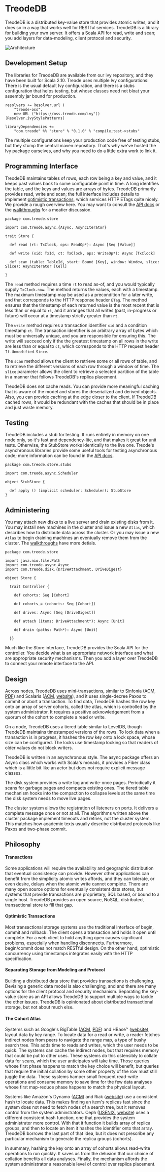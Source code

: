 TreodeDB
========

TreodeDB is a distributed key-value store that provides atomic writes, and it does so in a way that works well for RESTful services.  TreodeDB is a library for building your own server.  It offers a Scala API for read, write and scan; you add layers for data-modeling, client protocol and security.

![Architecture][arch]


## Development Setup

The libraries for TreodeDB are available from our Ivy repository, and they have been built for Scala 2.10.  Treode uses multiple Ivy configurations:  There is the usual default Ivy configuration, and there is a stubs configuration that helps testing, but whose classes need not bloat your assembly jar bound for production.


```
resolvers += Resolver.url (
    "treode-oss",
    new URL ("https://oss.treode.com/ivy")) (Resolver.ivyStylePatterns)

libraryDependencies += 
    "com.treode" %% "store" % "0.1.0" % "compile;test->stubs"
```

The multiple configurations keep your production code free of testing stubs, but they stump the central maven repository.  That's why we've hosted the Ivy package ourselves, and why you need to do a little extra work to link it.

## Programming Interface

TreodeDB maintains tables of rows, each row being a key and value, and it keeps past values back to some configurable point in time.  A long identifies the table, and the keys and values are arrays of bytes. TreodeDB primarily provides read, write and scan; the full interface includes details to implement [optimistic transactions][occ], which services HTTP ETags quite nicely.  We provide a rough overview here.  You may want to consult the [API docs][api] or the [walkthroughs][walkthroughs] for a meatier discussion.

```
package com.treode.store

import com.treode.async.{Async, AsyncIterator}

trait Store {

  def read (rt: TxClock, ops: ReadOp*): Async [Seq [Value]]

  def write (xid: TxId, ct: TxClock, ops: WriteOp*): Async [TxClock]

  def scan (table: TableId, start: Bound [Key], window: Window, slice: Slice): AsyncIterator [Cell]
  
}
```

The `read` method requires a time `rt` to read as-of, and you would typically supply `TxClock.now`.  The method returns the values, each with a timestamp.  The maximum timestamp may be used as a precondition for a later write, and that corresponds to the HTTP response header `ETag`.  The method ensures that the timestamp of each returned value is the most recent that is less than or equal to `rt`, and it arranges that all writes (past, in-progress or future) will occur at a timestamp strictly greater than `rt`.

The `write` method requires a transaction identifier `xid` and a condition timestamp `ct`.  The transaction identifier is an arbitrary array of bytes which must be universally unique, and you are responsible for ensuring this.  The write will succeed only if the the greatest timestamp on all rows in the write are less than or equal to `ct`, which corresponds to the HTTP request header `If-Unmodified-Since`.

The `scan` method allows the client to retrieve some or all rows of table, and to retrieve the different versions of each row through a window of time.  The `slice` parameter allows the client to retrieve a selected partition of the table in a manner that follows TreodeDB's replica placement.

TreodeDB does not cache reads.  You can provide more meaningful caching that is aware of the model and stores the deserialized and derived objects.  Also, you can provide caching at the edge closer to the client.  If TreodeDB cached rows, it would be redundant with the caches that should be in place and just waste memory.

## Testing

TreodeDB includes a stub for testing.  It runs entirely in memory on one node only, so it's fast and dependency-lite, and that makes it great for unit tests.  Otherwise, the StubStore works identically to the live one.  Treode's asynchronous libraries provide some useful tools for testing asynchronous code; more information can be found in the [API docs][api].


```
package com.treode.store.stubs

import com.treode.async.Scheduler

object StubStore {

  def apply () (implicit scheduler: Scheduler): StubStore
}
```

## Administering

You may attach new disks to a live server and drain existing disks from it.  You may install new machines in the cluster and issue a new `Atlas`, which describes how to distribute data across the cluster.  Or you may issue a new `Atlas` to begin draining machines an eventually remove them from the cluster.  The [walkthroughs][walkthroughs] have more detials.

```
package com.treode.store

import java.nio.file.Path
import com.treode.async.Async
import com.treode.disk.{DriveAttachment, DriveDigest}

object Store {

  trait Controller {

    def cohorts: Seq [Cohort]

    def cohorts_= (cohorts: Seq [Cohort])

    def drives: Async [Seq [DriveDigest]]

    def attach (items: DriveAttachment*): Async [Unit]

    def drain (paths: Path*): Async [Unit]

  }}
```

Much like the Store interface, TreodeDB provides the Scala API for the controller.  You decide what is an appropriate network interface and what are appropriate security mechanisms.  Then you add a layer over TreodeDB to connect your remote interface to the API.

## Design

Across nodes, TreodeDB uses mini-transactions, similar to Sinfonia ([ACM][sinfonia-acm], [PDF][sinfonia-pdf]) and Scalaris ([ACM][scalaris-acm], [website][scalaris-web]), and it uses single-decree Paxos to commit or abort a transaction.  To find data, TreodeDB hashes the row key onto an array of server cohorts, called the atlas, which is controlled by the system administrator.  It requires a positive acknowledgement from a quorum of the cohort to complete a read or write.

On a node, TreodeDB uses a tiered table similar to LevelDB, though TreodeDB maintains timestamped versions of the rows.  To lock data when a transaction is in progress, it hashes the row key onto a lock space, whose size can be configured.  The locks use timestamp locking so that readers of older values do not block writers.

TreodeDB is written in an asynchronous style.  The async package offers an Async class which works with Scala's monads, it provides a Fiber class which is a little bit like an actor but does not require explicit message classes.

The disk system provides a write log and write-once pages.  Periodically it scans for garbage pages and compacts existing ones.  The tiered table mechanism hooks into the compaction to collapse levels at the same time the disk system needs to move live pages.

The cluster system allows the registration of listeners on ports.  It delivers a complete message once or not at all.  The algorithms written above the cluster package implement timeouts and retries, not the cluster system.  This matches how academic texts usually describe distributed protocols like Paxos and two-phase commit.

## Philosophy

#### Transactions

Some applications will require the availability and geographic distribution that eventual consistency can provide.  However other applications can benefit from the simplicity atomic writes affords, and they can tolerate, or even desire, delays when the atomic write cannot complete.  There are many open source options for eventually consistent data stores, but systems that provide transactions are proprietary, SQL based, or bound to a single host.  TreodeDB  provides an open source, NoSQL, distributed, transactional store to fill that gap.

#### Optimistic Transactions

Most transactional storage systems use the traditional interface of begin, commit and rollback.  The client opens a transaction and holds it open until complete.  For a web client to hold anything open causes significant problems, especially when handling disconnects.  Furthermore, begin/commit does not match RESTful design.  On the other hand, optimistic concurrency using timestamps integrates easily with the HTTP specification.

#### Separating Storage from Modeling and Protocol

Building a distributed data store that provides transactions is challenging.  Devising a generic data model is also challenging, and and there are many options for the client protocol and security mechanism.  Separating the key-value store as an API allows TreodeDB to support multiple ways to tackle the other issues.  TreodeDB is opinionated about distributed transactional storage, but not about much else.

#### The Cohort Atlas

Systems such as Google's BigTable ([ACM][bigtable-acm], [PDF][bigtable-pdf]) and HBase&trade; ([website][hbase-web]), layout data by key range.  To locate data for a read or write, a reader fetches indirect nodes from peers to navigate the range map, a type of bushy search tree.  This adds time to reads and writes, which the user needs to be quick.  The systems can cache the indirect nodes, but that requires memory that could be put to other uses.  These systems do this ostensibly to collate data for scans, which the user anticipates will take time.  Those queries whose first phase happens to match the key choice will benefit, but queries that require the initial collation by some other property of the row must still juggle the data.  These systems hamper small frequent read-write operations and consume memory to save time for the few data analyses whose first map-reduce phase happens to match the physical layout.

Systems like Amazon's Dynamo ([ACM][dynamo-acm]) and Riak ([website][riak-web]) use a consistent hash to locate data.  This makes finding an item's replicas fast since the system does not need to fetch nodes of a search tree, but it removes control from the system adminstrators.  Ceph ([USENIX][ceph-usenix], [website][ceph-web]) uses a different consistent hash function, one that provides the system administrator more control.  With that it function it builds array of replica groups, and then to locate an item it hashes the identifier onto that array.  TreodeDB borrows the last part of that idea, but it does not prescribe any particular mechanism to generate the replica groups (cohorts).

In summary, hashing the key onto an array of cohorts allows read-write operations to run quickly.  It saves us from the delusion that our choice of collation benefits all data analyses.  Finally, the mechanism affords the system administrator a reasonable level of control over replica placement.

[api]: http://oss.treode.com/docs/scala/store/0.1.0 "API Docs"

[arch]: architecture.png "Architecture"

[bigtable-acm]: http://dl.acm.org/citation.cfm?id=1365815.1365816 "Bigtable: A Distributed Storage System for Structured Data (ACM Digital Library)"

[bigtable-pdf]: http://research.google.com/archive/bigtable-osdi06.pdf "Bigtable: A Distributed Storage System for Structured Data (PDF)"

[ceph-usenix]: https://www.usenix.org/legacy/event/osdi06/tech/weil.html "Ceph: A Scalable, High-Performance Distributed File System (USENIX)"

[ceph-web]: http://ceph.com/ "Ceph (Website)"

[dynamo-acm]: http://dl.acm.org/citation.cfm?id=1294281 "Dynamo: amazon's highly available key-value store (ACM Digital Library"

[occ]: http://en.wikipedia.org/wiki/Optimistic_concurrency_control "Optimistic Concurrency Control"

[hbase-web]: http://hbase.apache.org "Apache HBase&trade; (Website)"

[riak-web]: http://basho.com/riak/ "Riak (Website)"

[scalaris-acm]: http://dl.acm.org/citation.cfm?id=1411273.1411280 "Scalaris: reliable transactional p2p key/value store (ACM Digital Library)"

[scalaris-web]: https://code.google.com/p/scalaris "Scalaris (Google Code)"

[sinfonia-acm]: http://dl.acm.org/citation.cfm?id=1629087.1629088 "Sinfonia: A new paradigm for building scalable distributed systems (ACM Digital Library)"

[sinfonia-pdf]: http://www.sosp2007.org/papers/sosp064-aguilera.pdf "Sinfonia: A new paradigm for building scalable distributed systems (PDF)"

[walkthroughs]: http://treode.github.io/store "TreodeDB Walkthroughs"